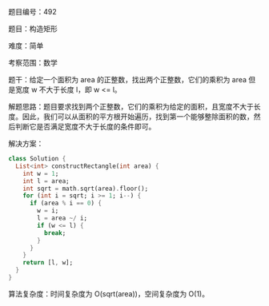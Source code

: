 题目编号：492

题目：构造矩形

难度：简单

考察范围：数学

题干：给定一个面积为 area 的正整数，找出两个正整数，它们的乘积为 area 但是宽度 w 不大于长度 l，即 w <= l。

解题思路：题目要求找到两个正整数，它们的乘积为给定的面积，且宽度不大于长度。因此，我们可以从面积的平方根开始遍历，找到第一个能够整除面积的数，然后判断它是否满足宽度不大于长度的条件即可。

解决方案：

```dart
class Solution {
  List<int> constructRectangle(int area) {
    int w = 1;
    int l = area;
    int sqrt = math.sqrt(area).floor();
    for (int i = sqrt; i >= 1; i--) {
      if (area % i == 0) {
        w = i;
        l = area ~/ i;
        if (w <= l) {
          break;
        }
      }
    }
    return [l, w];
  }
}
```

算法复杂度：时间复杂度为 O(sqrt(area))，空间复杂度为 O(1)。